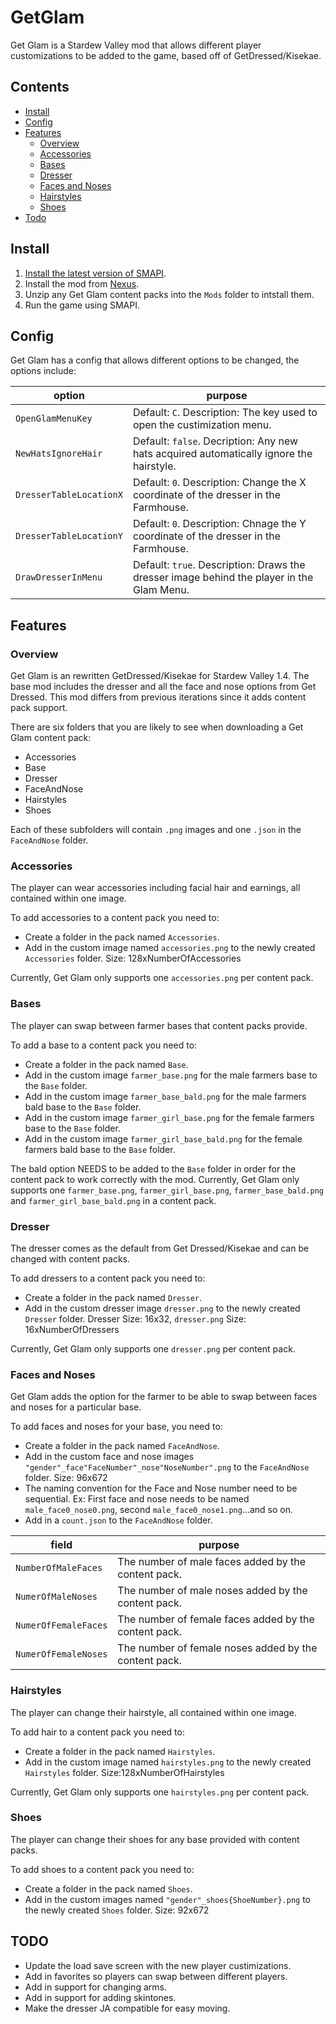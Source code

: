 # GetGlam
Get Glam is a Stardew Valley mod that allows different player customizations to be added to the game, based off of GetDressed/Kisekae.

## Contents
* [Install](#install)
* [Config](#config)
* [Features](#features)
	* [Overview](#overview)
	* [Accessories](#accessories)
	* [Bases](#bases)
	* [Dresser](#dresser)
	* [Faces and Noses](#faceandnose)
	* [Hairstyles](#hairstyles)
	* [Shoes](#shoes)
* [Todo](#todo)

## Install
1. [Install the latest version of SMAPI](https://smapi.io/).
2. Install the mod from [Nexus]("Nexus").
3. Unzip any Get Glam content packs into the `Mods` folder to intstall them.
4. Run the game using SMAPI.

## Config
Get Glam has a config that allows different options to be changed, the options include:

option                 | purpose
-----------------------|--------
`OpenGlamMenuKey`      | Default: `C`. Description: The key used to open the custimization menu.
`NewHatsIgnoreHair`    | Default: `false`. Decription: Any new hats acquired automatically ignore the hairstyle.
`DresserTableLocationX`| Default: `0`. Description: Change the X coordinate of the dresser in the Farmhouse.
`DresserTableLocationY`| Default: `0`. Description: Chnage the Y coordinate of the dresser in the Farmhouse.
`DrawDresserInMenu`    | Default: `true`. Description: Draws the dresser image behind the player in the Glam Menu.

## Features
### Overview
Get Glam is an rewritten GetDressed/Kisekae for Stardew Valley 1.4.
The base mod includes the dresser and all the face and nose options from Get Dressed.
This mod differs from previous iterations since it adds content pack support.

There are six folders that you are likely to see when downloading a Get Glam content pack:
* Accessories
* Base
* Dresser
* FaceAndNose
* Hairstyles
* Shoes

Each of these subfolders will contain `.png` images and one `.json` in the `FaceAndNose` folder.

### Accessories
The player can wear accessories including facial hair and earnings, all contained within one image.

To add accessories to a content pack you need to:
* Create a folder in the pack named `Accessories`.
* Add in the custom image named `accessories.png` to the newly created `Accessories` folder. Size: 128xNumberOfAccessories

Currently, Get Glam only supports one `accessories.png` per content pack.

### Bases
The player can swap between farmer bases that content packs provide.

To add a base to a content pack you need to:
* Create a folder in the pack named `Base`.
* Add in the custom image `farmer_base.png` for the male farmers base to the `Base` folder.
* Add in the custom image `farmer_base_bald.png` for the male farmers bald base to the `Base` folder.
* Add in the custom image `farmer_girl_base.png` for the female farmers base to the `Base` folder.
* Add in the custom image `farmer_girl_base_bald.png` for the female farmers bald base to the `Base` folder.

The bald option NEEDS to be added to the `Base` folder in order for the content pack to work correctly with the mod.
Currently, Get Glam only supports one `farmer_base.png`, `farmer_girl_base.png`, `farmer_base_bald.png` and `farmer_girl_base_bald.png` in a content pack.

### Dresser
The dresser comes as the default from Get Dressed/Kisekae and can be changed with content packs.

To add dressers to a content pack you need to:
* Create a folder in the pack named `Dresser`.
* Add in the custom dresser image `dresser.png` to the newly created `Dresser` folder. Dresser Size: 16x32, `dresser.png` Size: 16xNumberOfDressers

Currently, Get Glam only supports one `dresser.png` per content pack.

### Faces and Noses
Get Glam adds the option for the farmer to be able to swap between faces and noses for a particular base.

To add faces and noses for your base, you need to:
* Create a folder in the pack named `FaceAndNose`.
* Add in the custom face and nose images `"gender"_face"FaceNumber"_nose"NoseNumber".png` to the `FaceAndNose` folder. Size: 96x672
* The naming convention for the Face and Nose number need to be sequential. Ex: First face and nose needs to be named `male_face0_nose0.png`, second `male_face0_nose1.png`...and so on.
* Add in a `count.json` to the `FaceAndNose` folder.

field			      | purpose
----------------------|--------
`NumberOfMaleFaces`   | The number of male faces added by the content pack.
`NumerOfMaleNoses`    | The number of male noses added by the content pack.
`NumerOfFemaleFaces`  | The number of female faces added by the content pack.
`NumerOfFemaleNoses`  | The number of female noses added by the content pack.

### Hairstyles
The player can change their hairstyle, all contained within one image.

To add hair to a content pack you need to:
* Create a folder in the pack named `Hairstyles`.
* Add in the custom image named `hairstyles.png` to the newly created `Hairstyles` folder. Size:128xNumberOfHairstyles

Currently, Get Glam only supports one `hairstyles.png` per content pack.

### Shoes
The player can change their shoes for any base provided with content packs.

To add shoes to a content pack you need to:
* Create a folder in the pack named `Shoes`.
* Add in the custom images named `"gender"_shoes{ShoeNumber}.png` to the newly created `Shoes` folder. Size: 92x672

## TODO
* Update the load save screen with the new player custimizations.
* Add in favorites so players can swap between different players.
* Add in support for changing arms.
* Add in support for adding skintones.
* Make the dresser JA compatible for easy moving.